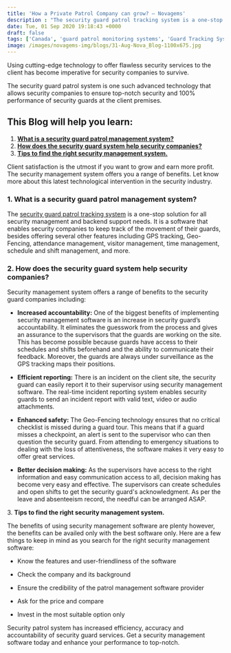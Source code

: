 ```yaml
---
title: 'How a Private Patrol Company can grow? – Novagems'
description : "The security guard patrol tracking system is a one-stop solution for all security management and backend support needs. It is a software that enables security companies."
date: Tue, 01 Sep 2020 19:18:43 +0000
draft: false
tags: ['Canada', 'guard patrol monitoring systems', 'Guard Tracking System', 'mobile patrol', 'patrol management system', 'security', 'security guard management', 'security guard patrol tracking system', 'security guard software', 'security industry specialists', 'USA', 'workforce management software', 'workforce planning software']
image: /images/novagems-img/blogs/31-Aug-Nova_Blog-1100x675.jpg
---
```


Using cutting-edge technology to offer flawless security services to the client has become imperative for security companies to survive.

The security guard patrol system is one such advanced technology that allows security companies to ensure top-notch security and 100% performance of security guards at the client premises. 

## This Blog will help you learn:

1.  [**What is a security guard patrol management system?**](#first)
2.  [**How does the security guard system help security companies?**](#second)
3.  [**Tips to find the right security management system.**](#third)

 Client satisfaction is the utmost if you want to grow and earn more profit. The security management system offers you a range of benefits. Let know more about this latest technological intervention in the security industry.

### 1\. What is a security guard patrol management system?

The [security guard patrol tracking system](https://novage.ms/security-guard-mobile-patrol-tracking-system/) is a one-stop solution for all security management and backend support needs. It is a software that enables security companies to keep track of the movement of their guards, besides offering several other features including GPS tracking, Geo-Fencing, attendance management, visitor management, time management, schedule and shift management, and more. 

### 2\. How does the security guard system help security companies?

Security management system offers a range of benefits to the security guard companies including:

*   **Increased accountability:** One of the biggest benefits of implementing security management software is an increase in security guard’s accountability. It eliminates the guesswork from the process and gives an assurance to the supervisors that the guards are working on the site. This has become possible because guards have access to their schedules and shifts beforehand and the ability to communicate their feedback. Moreover, the guards are always under surveillance as the GPS tracking maps their positions.


*   **Efficient reporting:** There is an incident on the client site, the security guard can easily report it to their supervisor using security management software. The real-time incident reporting system enables security guards to send an incident report with valid text, video or audio attachments.


*   **Enhanced safety:** The Geo-Fencing technology ensures that no critical checklist is missed during a guard tour. This means that if a guard misses a checkpoint, an alert is sent to the supervisor who can then question the security guard. From attending to emergency situations to dealing with the loss of attentiveness, the software makes it very easy to offer great services.

*   **Better decision making:** As the supervisors have access to the right information and easy communication access to all, decision making has become very easy and effective. The supervisors can create schedules and open shifts to get the security guard's acknowledgment. As per the leave and absenteeism record, the needful can be arranged ASAP.

 

3\. **Tips to find the right security management system.**

The benefits of using security management software are plenty however, the benefits can be availed only with the best software only. Here are a few things to keep in mind as you search for the right security management software:

*   Know the features and user-friendliness of the software

*   Check the company and its background

*   Ensure the credibility of the patrol management software provider

*   Ask for the price and compare

*   Invest in the most suitable option only


 Security patrol system has increased efficiency, accuracy and accountability of security guard services. Get a security management software today and enhance your performance to top-notch.  